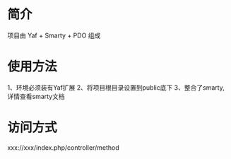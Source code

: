 
# 简介
项目由 Yaf + Smarty + PDO 组成

# 使用方法
1、环境必须装有Yaf扩展
2、将项目根目录设置到public底下
3、整合了smarty,详情查看smarty文档

# 访问方式
xxx://xxx/index.php/controller/method
